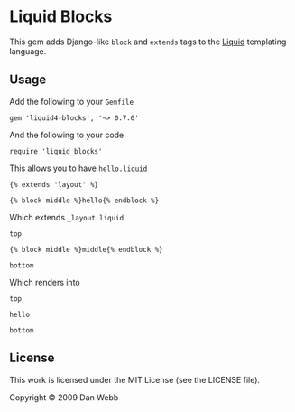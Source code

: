 # Liquid Blocks

This gem adds Django-like `block` and `extends` tags to the
[Liquid](http://www.liquidmarkup.org/) templating language.

## Usage

Add the following to your `Gemfile`

    gem 'liquid4-blocks', '~> 0.7.0'

And the following to your code

    require 'liquid_blocks'

This allows you to have `hello.liquid`

    {% extends 'layout' %}

    {% block middle %}hello{% endblock %}

Which extends `_layout.liquid`

    top

    {% block middle %}middle{% endblock %}

    bottom

Which renders into

    top

    hello

    bottom

## License

This work is licensed under the MIT License (see the LICENSE file).

Copyright &copy; 2009 Dan Webb
